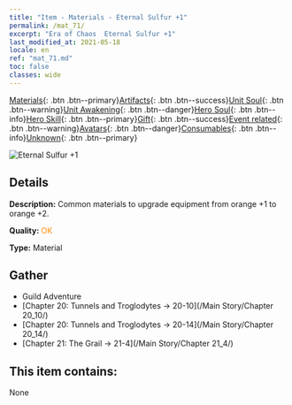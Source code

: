 ```yaml
---
title: "Item - Materials - Eternal Sulfur +1"
permalink: /mat_71/
excerpt: "Era of Chaos  Eternal Sulfur +1"
last_modified_at: 2021-05-18
locale: en
ref: "mat_71.md"
toc: false
classes: wide
---
```

 [Materials](/Items/){: .btn .btn--primary}[Artifacts](/Items/Artifacts/){: .btn .btn--success}[Unit Soul](/Items/UnitSoul/){: .btn .btn--warning}[Unit Awakening](/Items/UnitAwakening/){: .btn .btn--danger}[Hero Soul](/Items/HeroSoul/){: .btn .btn--info}[Hero Skill](/Items/HeroSkill/){: .btn .btn--primary}[Gift](/Items/Gift/){: .btn .btn--success}[Event related](/Items/Events/){: .btn .btn--warning}[Avatars](/Items/Avatars/){: .btn .btn--danger}[Consumables](/Items/Consumables/){: .btn .btn--info}[Unknown](/Items/Unknown/){: .btn .btn--primary}

 ![Eternal Sulfur +1](/images/t/i_cailiao_liuhuang3.png)

## Details
 **Description:** Common materials to upgrade equipment from orange +1 to orange +2.

 **Quality:** <span style="color: #FF8C00">OK</span>

 **Type:** Material

## Gather

*    Guild Adventure 
*    [Chapter 20: Tunnels and Troglodytes -> 20-10](/Main Story/Chapter 20_10/) 
*    [Chapter 20: Tunnels and Troglodytes -> 20-14](/Main Story/Chapter 20_14/) 
*    [Chapter 21: The Grail -> 21-4](/Main Story/Chapter 21_4/) 

## This item contains:

  None

